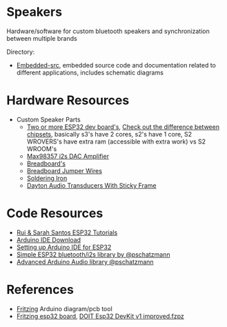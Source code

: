 # Speakers
Hardware/software for custom bluetooth speakers and synchronization between multiple brands

Directory:  
- [Embedded-src](/embedded-src), embedded source code and documentation related to different applications, includes schematic diagrams

# Hardware Resources
- Custom Speaker Parts
	- [Two or more ESP32 dev board's](https://www.ebay.com/sch/i.html?_nkw=esp32+wroom), [Check out the difference between chipsets](https://www.espressif.com/en/products/socs), basically s3's have 2 cores, s2's have 1 core, S2 WROVERS's have extra ram (accessible with extra work) vs S2 WROOM's 
	- [Max98357 i2s DAC Amplifier](https://www.amazon.com/s?k=max98357+i2s+amplifier)
	- [Breadboard's](https://www.amazon.com/s?k=breadboard&crid=3SAWQUGI374BK&sprefix=breadboard+%2Caps%2C331&ref=nb_sb_noss_2)
	- [Breadboard Jumper Wires](https://www.amazon.com/s?k=breadboard+jumper+kit)
	- [Soldering Iron](https://www.amazon.com/s?k=soldering+iron)
	- [Dayton Audio Transducers With Sticky Frame](https://www.amazon.com/s?k=Dayton+Audio+DAEX25+Audio+Exciter+Pair)

# Code Resources
- [Rui & Sarah Santos ESP32 Tutorials](https://randomnerdtutorials.com/getting-started-with-esp32/)
- [Arduino IDE Download](https://www.arduino.cc/en/software)
- [Setting up Arduino IDE for ESP32](https://randomnerdtutorials.com/installing-the-esp32-board-in-arduino-ide-windows-instructions/)
- [Simple ESP32 bluetooth/i2s library by @pschatzmann](https://github.com/pschatzmann/ESP32-A2DP)
- [Advanced Arduino Audio library @pschatzmann](https://github.com/pschatzmann/arduino-audio-tools)

# References
- [Fritzing](https://fritzing.org/) Arduino diagram/pcb tool 
- [Fritzing esp32 board](https://forum.fritzing.org/t/doit-esp32-devkit-v1/6158/8), [DOIT Esp32 DevKit v1 improved.fzpz](https://forum.fritzing.org/uploads/default/original/2X/5/52c6aaad54a039b8412a393cc22f929288fa2ac3.fzpz)